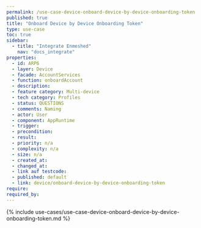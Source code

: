 ```yaml
---
permalink: /use-case-device-onboard-device-by-device-onboarding-token
published: true
title: "Onboard Device by Device Onboarding Token"
type: use-case
toc: true
sidebar:
  - title: "Integrate Enmeshed"
    nav: "docs_integrate"
properties:
  - id: ARP6
  - layer: Device
  - facade: AccountServices
  - function: onboardAccount
  - description:
  - feature category: Multi-device
  - tech category: Profiles
  - status: QUESTIONS
  - comments: Naming
  - actor: User
  - component: AppRuntime
  - trigger:
  - precondition:
  - result:
  - priority: n/a
  - complexity: n/a
  - size: n/a
  - created_at:
  - changed_at:
  - link auf testcode:
  - published: default
  - link: device/onboard-device-by-device-onboarding-token
require:
required_by:
---
```


{% include use-cases/use-case-device-onboard-device-by-device-onboarding-token.md %}
